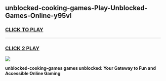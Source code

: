 
## unblocked-cooking-games-Play-Unblocked-Games-Online-y95vl
<h3>
<a href="https://premium76.site?title=unblocked-cooking-games&ref=25A">CLICK TO PLAY</a></h3>
<hr>

<h3>
<a href="https://premium76.site?title=unblocked-cooking-games&ref=25A">CLICK 2 PLAY</a>
  
</h3>

<a href="https://premium76.site?title=unblocked-cooking-games&ref=25A"><img src="https://clearcache.store/games.png"></a>


**unblocked-cooking-games games unblocked: Your Gateway to Fun and Accessible Online Gaming**

